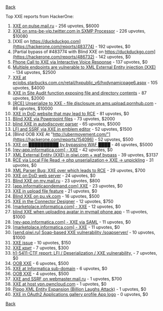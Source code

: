 [Back](../README.md)

Top XXE reports from HackerOne:

1. [XXE on pulse.mail.ru](https://hackerone.com/reports/505947) - 256 upvotes, $6000
2. [XXE on sms-be-vip.twitter.com in SXMP Processor](https://hackerone.com/reports/248668) - 226 upvotes, $10080
3. [XXE on https://duckduckgo.com](https://hackerone.com/reports/483774) - 192 upvotes, $0
4. [Partial bypass of #483774 with Blind XXE on https://duckduckgo.com](https://hackerone.com/reports/486732) - 142 upvotes, $0
5. [Phone Call to XXE via Interactive Voice Response](https://hackerone.com/reports/395296) - 137 upvotes, $0
6. [Multiple endpoints are vulnerable to XML External Entity injection (XXE)](https://hackerone.com/reports/72272) - 134 upvotes, $2500
7. [XXE at ecjobs.starbucks.com.cn/retail/hxpublic_v6/hxdynamicpage6.aspx](https://hackerone.com/reports/500515) - 105 upvotes, $4000
8. [XXE in Site Audit function exposing file and directory contents](https://hackerone.com/reports/312543) - 87 upvotes, $2000
9. [[RCE] Unserialize to XXE - file disclosure on ams.upload.pornhub.com](https://hackerone.com/reports/142562) - 86 upvotes, $10000
10. [XXE in DoD website that may lead to RCE](https://hackerone.com/reports/227880) - 81 upvotes, $0
11. [Blind XXE via Powerpoint files](https://hackerone.com/reports/334488) - 73 upvotes, $2000
12. [blind XXE in autodiscover parser](https://hackerone.com/reports/315837) - 65 upvotes, $5000
13. [LFI and SSRF via XXE in emblem editor](https://hackerone.com/reports/347139) - 52 upvotes, $1500
14. [Blind OOB XXE At "http://ubermovement.com/"](https://hackerone.com/reports/154096) - 52 upvotes, $500
15. [XXE on ██████████ by bypassing WAF ████](https://hackerone.com/reports/433996) - 46 upvotes, $5000
16. [[rev-app.informatica.com] - XXE](https://hackerone.com/reports/105434) - 42 upvotes, $0
17. [XML External Entity (XXE) in qiwi.com + waf bypass](https://hackerone.com/reports/99279) - 39 upvotes, $3137
18. [RCE via Local File Read -&gt; php unserialization-&gt; XXE -&gt; unpickling](https://hackerone.com/reports/415501) - 31 upvotes, $0
19. [XML Parser Bug: XXE over which leads to RCE](https://hackerone.com/reports/55431) - 29 upvotes, $700
20. [XXE on DoD web server](https://hackerone.com/reports/188743) - 24 upvotes, $0
21. [Blind XXE on my.mail.ru](https://hackerone.com/reports/276276) - 23 upvotes, $800
22. [[app.informaticaondemand.com] XXE](https://hackerone.com/reports/105753) - 23 upvotes, $0
23. [XXE in upload file feature](https://hackerone.com/reports/105787) - 21 upvotes, $0
24. [Blind XXE on pu.vk.com](https://hackerone.com/reports/296622) - 16 upvotes, $500
25. [XXE in the Connector Designer](https://hackerone.com/reports/112116) - 12 upvotes, $750
26. [[marketplace.informatica.com] - XXE](https://hackerone.com/reports/106797) - 12 upvotes, $0
27. [blind XXE when uploading avatar in mymail phone app](https://hackerone.com/reports/277341) - 11 upvotes, $1000
28. [[rev-app.informatica.com] - XXE via SAML](https://hackerone.com/reports/106865) - 11 upvotes, $0
29. [[marketplace.informatica.com] - XXE](https://hackerone.com/reports/106802) - 11 upvotes, $0
30. [[send.qiwi.ru] Soap-based XXE vulnerability /soapserver/](https://hackerone.com/reports/36450) - 10 upvotes, $1000
31. [XXE issue](https://hackerone.com/reports/130661) - 10 upvotes, $150
32. [XXE крит](https://hackerone.com/reports/449627) - 7 upvotes, $300
33. [h1-5411-CTF report: LFI / Deserialization / XXE vulnerability,](https://hackerone.com/reports/415233) - 7 upvotes, $0
34. [OOB XXE](https://hackerone.com/reports/690387) - 6 upvotes, $500
35. [XXE at Informatica sub-domain](https://hackerone.com/reports/150520) - 6 upvotes, $0
36. [OOB XXE](https://hackerone.com/reports/690295) - 4 upvotes, $500
37. [XXE and SSRF on webmaster.mail.ru](https://hackerone.com/reports/12583) - 1 upvotes, $700
38. [XXE at host vpn.owncloud.com](https://hackerone.com/reports/105980) - 1 upvotes, $0
39. [Pippo XML Entity Expansion (Billion Laughs Attack)](https://hackerone.com/reports/506791) - 1 upvotes, $0
40. [XXE in OAuth2 Applications gallery profile App logo](https://hackerone.com/reports/104620) - 0 upvotes, $0


[Back](../README.md)
